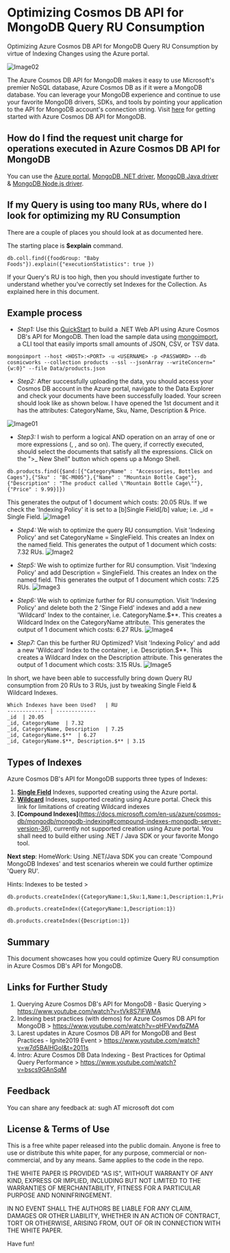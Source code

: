 # Optimizing Cosmos DB API for MongoDB Query RU Consumption
Optimizing Azure Cosmos DB API for MongoDB Query RU Consumption by virtue of Indexing Changes using the Azure portal.

![Image02](media/cosmoslogo.png)

The Azure Cosmos DB API for MongoDB makes it easy to use Microsoft's premier NoSQL database, Azure Cosmos DB as if it were a MongoDB database. You can leverage your MongoDB experience and continue to use your favorite MongoDB drivers, SDKs, and tools by pointing your application to the API for MongoDB account's connection string. Visit [here](https://docs.microsoft.com/en-us/azure/cosmos-db/mongodb/mongodb-introduction) for getting started with Azure Cosmos DB API for MongoDB.

## How do I find the request unit charge for operations executed in Azure Cosmos DB API for MongoDB

You can use the [Azure portal](https://docs.microsoft.com/en-us/azure/cosmos-db/mongodb/find-request-unit-charge-mongodb#use-the-azure-portal), [MongoDB .NET driver](https://docs.microsoft.com/en-us/azure/cosmos-db/mongodb/find-request-unit-charge-mongodb#use-the-mongodb-net-driver), [MongoDB Java driver](https://docs.microsoft.com/en-us/azure/cosmos-db/mongodb/find-request-unit-charge-mongodb#use-the-mongodb-java-driver) & [MongoDB Node.js driver](https://docs.microsoft.com/en-us/azure/cosmos-db/mongodb/find-request-unit-charge-mongodb#use-the-mongodb-nodejs-driver).

## If my Query is using too many RUs, where do I look for optimizing my RU Consumption
There are a couple of places you should look at as documented here.

The starting place is **$explain** command.
```
db.coll.find({foodGroup: "Baby Foods"}).explain({"executionStatistics": true })
```

If your Query's RU is too high, then you should investigate further to understand whether you've correctly set Indexes for the Collection. As explained here in this document.

## Example process
- *Step1:* Use this [QuickStart](https://docs.microsoft.com/en-us/azure/cosmos-db/mongodb/create-mongodb-dotnet) to build a .NET Web API using Azure Cosmos DB's API for MongoDB. Then load the sample data using [mongoimport](https://docs.mongodb.com/database-tools/mongoimport/#mongodb-binary-bin.mongoimport), a CLI tool that easily imports small amounts of JSON, CSV, or TSV data.
```
mongoimport --host <HOST>:<PORT> -u <USERNAME> -p <PASSWORD> --db cosmicworks --collection products --ssl --jsonArray --writeConcern="{w:0}" --file Data/products.json
```

- *Step2:* After successfully uploading the data, you should access your Cosmos DB account in the Azure portal, navigate to the Data Explorer and check your documents have been successfully loaded. Your screen should look like as shown below. I have opened the 1st document and it has the attributes: CategoryName, Sku, Name, Description & Price.

![Image01](media/start.png)

- *Step3:* I wish to perform a logical AND operation on an array of one or more expressions (<expression1>, <expression2>, and so on). The query, if correctly executed, should select the documents that satisfy all the expressions. Click on the ">_ New Shell" button which opens up a Mongo Shell.
```
db.products.find({$and:[{"CategoryName" : "Accessories, Bottles and Cages"},{"Sku" : "BC-M005"},{"Name" : "Mountain Bottle Cage"},{"Description" : "The product called \"Mountain Bottle Cage\""},{"Price" : 9.99}]})
```
This generates the output of 1 document which costs: 20.05 RUs. If we check the 'Indexing Policy' it is set to a [b]Single Field[/b] value; i.e. _id = Single Field.
![Image1](media/1.png)

- *Step4:* We wish to optimize the query RU consumption. Visit 'Indexing Policy' and set CategoryName = SingleField. This creates an Index on the named field.
This generates the output of 1 document which costs: 7.32 RUs.
![Image2](media/2.png)
  
- *Step5:* We wish to optimize further for RU consumption. Visit 'Indexing Policy' and add Description = SingleField. This creates an Index on the named field.
This generates the output of 1 document which costs: 7.25 RUs.
![Image3](media/3.png)
  
- *Step6:* We wish to optimize further for RU consumption. Visit 'Indexing Policy' and delete both the 2 'Singe Field' indexes and add a new 'Wildcard' Index to the container, i.e. CategoryName.$**. This creates a Wildcard Index on the CategoryName attribute.
This generates the output of 1 document which costs: 6.27 RUs.
![Image4](media/4.png)
  
- *Step7:* Can this be further RU Optimized? Visit 'Indexing Policy' and add a new 'Wildcard' Index to the container, i.e. Description.$**. This creates a Wildcard Index on the Description attribute.
This generates the output of 1 document which costs: 3.15 RUs.
![Image5](media/5.png)
  
In short, we have been able to successfully bring down Query RU consumption from 20 RUs to 3 RUs, just by tweaking Single Field & Wildcard Indexes.

```
Which Indexes have been Used?   | RU
------------- | -------------
_id  | 20.05
_id, CategoryName  | 7.32
_id, CategoryName, Description  | 7.25
_id, CategoryName.$**  | 6.27
_id, CategoryName.$**, Description.$** | 3.15
```

## Types of Indexes
Azure Cosmos DB's API for MongoDB supports three types of Indexes:
  1. **[Single Field](https://docs.microsoft.com/en-us/azure/cosmos-db/mongodb/mongodb-indexing#single-field)** Indexes, supported creating using the Azure portal.
  2. **[Wildcard](https://docs.microsoft.com/en-us/azure/cosmos-db/mongodb/mongodb-indexing#wildcard-indexes)** Indexes, supported creating using Azure portal. Check this link for limitations of creating Wildcard indexes 
  3. **[Compound Indexes]**(https://docs.microsoft.com/en-us/azure/cosmos-db/mongodb/mongodb-indexing#compound-indexes-mongodb-server-version-36), currently not supported creation using Azure portal. You shall need to build either using .NET / Java SDK or your favorite Mongo tool.

**Next step**:
HomeWork: Using .NET/Java SDK you can create 'Compound MongoDB Indexes' and test scenarios wherein we could further optimize 'Query RU'.

Hints: Indexes to be tested >
```
db.products.createIndex({CategoryName:1,Sku:1,Name:1,Description:1,Price:1})
```
```
db.products.createIndex({CategoryName:1,Description:1})
```
```
db.products.createIndex({Description:1})
```

## Summary
This document showcases how you could optimize Query RU consumption in Azure Cosmos DB's API for MongoDB.
  
## Links for Further Study
1. Querying Azure Cosmos DB's API for MongoDB - Basic Querying > https://www.youtube.com/watch?v=tVk8S7lFWMA
2. Indexing best practices (with demos) for Azure Cosmos DB API for MongoDB > https://www.youtube.com/watch?v=qHFVwvfqZMA
3. Larest updates in Azure Cosmos DB API for MongoDB and Best Practices - Ignite2019 Event > https://www.youtube.com/watch?v=w7d5BAlHGoI&t=2011s
4. Intro: Azure Cosmos DB Data Indexing - Best Practices for Optimal Query Performance > https://www.youtube.com/watch?v=bscs9GAnSqM

## Feedback
You can share any feedback at: sugh AT microsoft dot com

## License & Terms of Use
This is a free white paper released into the public domain. Anyone is free to use or distribute this white paper, for any purpose, commercial or non-commercial, and by any means. Same applies to the code in the repo.

THE WHITE PAPER IS PROVIDED "AS IS", WITHOUT WARRANTY OF ANY KIND, EXPRESS OR IMPLIED, INCLUDING BUT NOT LIMITED TO THE WARRANTIES OF MERCHANTABILITY, FITNESS FOR A PARTICULAR PURPOSE AND NONINFRINGEMENT.

IN NO EVENT SHALL THE AUTHORS BE LIABLE FOR ANY CLAIM, DAMAGES OR OTHER LIABILITY, WHETHER IN AN ACTION OF CONTRACT, TORT OR OTHERWISE, ARISING FROM, OUT OF OR IN CONNECTION WITH THE WHITE PAPER.

Have fun!

